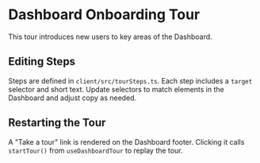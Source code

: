 # Dashboard Onboarding Tour

This tour introduces new users to key areas of the Dashboard.

## Editing Steps

Steps are defined in `client/src/tourSteps.ts`. Each step includes a `target` selector and short text. Update selectors to match elements in the Dashboard and adjust copy as needed.

## Restarting the Tour

A "Take a tour" link is rendered on the Dashboard footer. Clicking it calls `startTour()` from `useDashboardTour` to replay the tour.
